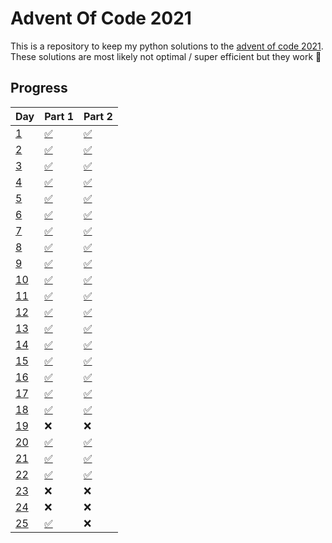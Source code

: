 # Advent Of Code 2021

This is a repository to keep my python solutions to the [advent of code 2021](https://adventofcode.com/2021).  
These solutions are most likely not optimal / super efficient but they work 🙂

## Progress

| Day                                        | Part 1          | Part 2          |
| ------------------------------------------ | --------------- | --------------- |
| [1](https://adventofcode.com/2021/day/1)   | [✅](./1/1.py)  | [✅](./1/2.py)  |
| [2](https://adventofcode.com/2021/day/2)   | [✅](./2/1.py)  | [✅](./2/2.py)  |
| [3](https://adventofcode.com/2021/day/3)   | [✅](./3/1.py)  | [✅](./3/2.py)  |
| [4](https://adventofcode.com/2021/day/4)   | [✅](./4/1.py)  | [✅](./4/2.py)  |
| [5](https://adventofcode.com/2021/day/5)   | [✅](./5/1.py)  | [✅](./5/2.py)  |
| [6](https://adventofcode.com/2021/day/6)   | [✅](./6/1.py)  | [✅](./6/2.py)  |
| [7](https://adventofcode.com/2021/day/7)   | [✅](./7/1.py)  | [✅](./7/2.py)  |
| [8](https://adventofcode.com/2021/day/8)   | [✅](./8/1.py)  | [✅](./8/2.py)  |
| [9](https://adventofcode.com/2021/day/9)   | [✅](./9/1.py)  | [✅](./9/2.py)  |
| [10](https://adventofcode.com/2021/day/10) | [✅](./10/1.py) | [✅](./10/2.py) |
| [11](https://adventofcode.com/2021/day/11) | [✅](./11/1.py) | [✅](./11/2.py) |
| [12](https://adventofcode.com/2021/day/12) | [✅](./12/1.py) | [✅](./12/2.py) |
| [13](https://adventofcode.com/2021/day/13) | [✅](./13/1.py) | [✅](./13/2.py) |
| [14](https://adventofcode.com/2021/day/14) | [✅](./14/1.py) | [✅](./14/2.py) |
| [15](https://adventofcode.com/2021/day/15) | [✅](./15/1.py) | [✅](./15/2.py) |
| [16](https://adventofcode.com/2021/day/16) | [✅](./16/1.py) | [✅](./16/2.py) |
| [17](https://adventofcode.com/2021/day/17) | [✅](./17/1.py) | [✅](./17/2.py) |
| [18](https://adventofcode.com/2021/day/18) | [✅](./18/1.py) | [✅](./18/2.py) |
| [19](https://adventofcode.com/2021/day/19) | ❌              | ❌              |
| [20](https://adventofcode.com/2021/day/20) | [✅](./20/1.py) | [✅](./20/2.py) |
| [21](https://adventofcode.com/2021/day/21) | [✅](./21/1.py) | [✅](./21/2.py) |
| [22](https://adventofcode.com/2021/day/22) | [✅](./22/1.py) | [✅](./22/2.py) |
| [23](https://adventofcode.com/2021/day/23) | ❌              | ❌              |
| [24](https://adventofcode.com/2021/day/24) | ❌              | ❌              |
| [25](https://adventofcode.com/2021/day/25) | [✅](./25/1.py) | ❌              |
